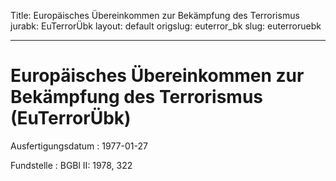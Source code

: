 Title: Europäisches Übereinkommen zur Bekämpfung des Terrorismus
jurabk: EuTerrorÜbk
layout: default
origslug: euterror_bk
slug: euterroruebk

---

# Europäisches Übereinkommen zur Bekämpfung des Terrorismus (EuTerrorÜbk)

Ausfertigungsdatum
:   1977-01-27

Fundstelle
:   BGBl II: 1978, 322

